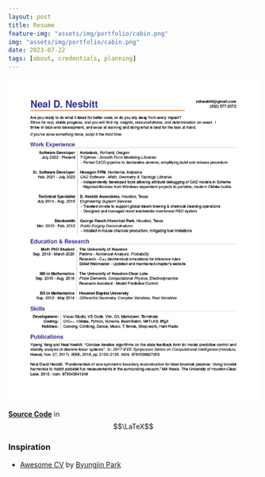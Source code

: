 ```yaml
---
layout: post
title: Resume
feature-img: "assets/img/portfolio/cabin.png"
img: "assets/img/portfolio/cabin.png"
date: 2023-07-22
tags: [about, credentials, planning]
---
```


[![resume_img](/docs/resume/resume.jpg)](/docs/resume/resume.pdf)

[**Source Code**](https://github.com/eipiguy/resume) in $$\LaTeX$$

### Inspiration

- [Awesome CV](https://www.posquit0.com/) by [Byungjin Park](https://www.posquit0.com/)
